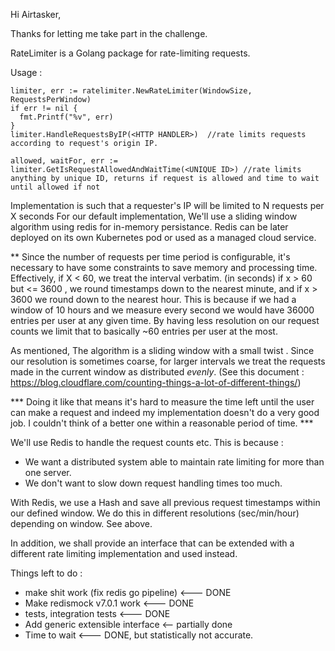 Hi Airtasker,

Thanks for letting me take part in the challenge.

RateLimiter is a Golang package for rate-limiting requests. 

Usage : 

```
limiter, err := ratelimiter.NewRateLimiter(WindowSize, RequestsPerWindow)
if err != nil {
  fmt.Printf("%v", err)
}
limiter.HandleRequestsByIP(<HTTP HANDLER>)  //rate limits requests according to request's origin IP.

allowed, waitFor, err := limiter.GetIsRequestAllowedAndWaitTime(<UNIQUE ID>) //rate limits anything by unique ID, returns if request is allowed and time to wait until allowed if not 
```


Implementation is such that a requester's IP will be limited to N requests per X seconds
For our default implementation, We'll use a sliding window algorithm using redis for in-memory persistance. Redis can be later deployed on its own Kubernetes pod or used as a managed cloud service.

** Since the number of requests per time period is configurable, it's necessary to have some constraints to save memory and processing time. 
Effectively, if X < 60, we treat the interval verbatim. (in seconds)
if x > 60 but <= 3600 , we round timestamps down to the nearest minute, and if x > 3600 we round down to the nearest hour.
This is because if we had a window of 10 hours and we measure every second we would have 36000 entries per user at any given time. By having less resolution on our request counts we limit that to basically ~60 entries per user at the most.

As mentioned, The algorithm is a sliding window with a small twist .
Since our resolution is sometimes coarse, for larger intervals we treat the requests made in the current window as distributed *evenly*.  (See this document : https://blog.cloudflare.com/counting-things-a-lot-of-different-things/)

*** Doing it like that means it's hard to measure the time left until the user can make a request and indeed my implementation doesn't do a very good job. I couldn't think of a better one within a reasonable period of time. *** 

We'll use Redis to handle the request counts etc.
This is because :
* We want a distributed system able to maintain rate limiting for more than one server.
* We don't want to slow down request handling times too much.

With Redis, we use a Hash and save all previous request timestamps within our defined window. We do this in different resolutions (sec/min/hour) depending on window. See above.




    

In addition, we shall provide an interface that can be extended with a different rate limiting implementation and used instead.


Things left to do : 

* make shit work (fix redis go pipeline) <--- DONE
* Make redismock v7.0.1 work <--- DONE
* tests, integration tests <--- DONE
* Add generic extensible interface <-- partially done
* Time to wait <--- DONE, but statistically not accurate.